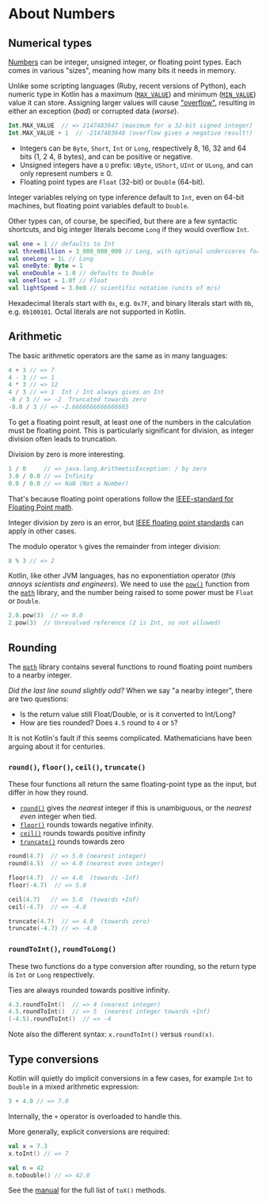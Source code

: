 # About Numbers

## Numerical types

[Numbers][ref-numbers] can be integer, unsigned integer, or floating point types.
Each comes in various "sizes", meaning how many bits it needs in memory.

Unlike some scripting languages (Ruby, recent versions of Python), each numeric type in Kotlin has a maximum ([`MAX_VALUE`][ref-max_value]) and minimum ([`MIN_VALUE`][ref-min_value]) value it can store.
Assigning larger values will cause ["overflow"][wiki-overflow], resulting in either an exception (_bad_) or corrupted data (_worse_).

```kotlin
Int.MAX_VALUE  // => 2147483647 (maximum for a 32-bit signed integer)
Int.MAX_VALUE + 1  // -2147483648 (overflow gives a negative result!)
```

- Integers can be `Byte`, `Short`, `Int` or `Long`, respectively 8, 16, 32 and 64 bits (1, 2 4, 8 bytes), and can be positive or negative.
- Unsigned integers have a `U` prefix: `UByte`, `UShort`, `UInt` or `ULong`, and can only represent numbers ≥ 0.
- Floating point types are `Float` (32-bit) or `Double` (64-bit).

Integer variables relying on type inference default to `Int`, even on 64-bit machines, but floating point variables default to `Double`.

Other types can, of course, be specified, but there are a few syntactic shortcuts, and big integer literals become `Long` if they would overflow `Int`.

```Kotlin
val one = 1 // defaults to Int
val threeBillion = 3_000_000_000 // Long, with optional underscores for clarity
val oneLong = 1L // Long
val oneByte: Byte = 1
val oneDouble = 1.0 // defaults to Double
val oneFloat = 1.0f // Float
val lightSpeed = 3.0e8 // scientific notation (units of m/s)
```

Hexadecimal literals start with `0x`, e.g. `0x7F`, and binary literals start with `0b`, e.g. `0b100101`.
Octal literals are not supported in Kotlin.

## Arithmetic

The basic arithmetic operators are the same as in many languages:

```Kotlin
4 + 3 // => 7
4 - 3 // => 1
4 * 3 // => 12
4 / 3 // => 1  Int / Int always gives an Int
-8 / 3 // => -2  Truncated towards zero
-8.0 / 3 // => -2.6666666666666665
```

To get a floating point result, at least one of the numbers in the calculation must be floating point.
This is particularly significant for division, as integer division often leads to truncation.

Division by zero is more interesting.

```Kotlin
1 / 0     // => java.lang.ArithmeticException: / by zero
3.0 / 0.0 // => Infinity
0.0 / 0.0 // => NaN (Not a Number)
```

That's because floating point operations follow the [IEEE-standard for Floating Point math](https://en.wikipedia.org/wiki/IEEE_754).

Integer division by zero is an error, but [IEEE floating point standards][wiki-IEEE] can apply in other cases.

The modulo operator `%` gives the remainder from integer division:

```Kotlin
8 % 3 // => 2
```

Kotlin, like other JVM languages, has no exponentiation operator (_this annoys scientists and engineers_).
We need to use the [`pow()`][ref-pow] function from the [`math`][ref-math] library, and the number being raised to some power must be `Float` or `Double`.

```kotlin
2.0.pow(3)  // => 8.0
2.pow(3)  // Unresolved reference (2 is Int, so not allowed)
```

## Rounding

The [`math`][ref-math] library contains several functions to round floating point numbers to a nearby integer.

_Did the last line sound slightly odd?_
When we say "a nearby integer", there are two questions:

- Is the return value still Float/Double, or is it converted to Int/Long?
- How are ties rounded? Does `4.5` round to `4` or `5`?

It is not Kotlin's fault if this seems complicated.
Mathematicians have been arguing about it for centuries.

### `round()`, `floor()`, `ceil()`, `truncate()`

These four functions all return the same floating-point type as the input, but differ in how they round.

- [`round()`][ref-round] gives the _nearest_ integer if this is unambiguous, or the _nearest even_ integer when tied.
- [`floor()`][ref-floor] rounds towards negative infinity.
- [`ceil()`][ref-ceil] rounds towards positive infinity
- [`truncate()`][ref-truncate] rounds towards zero

```kotlin
round(4.7)  // => 5.0 (nearest integer)
round(4.5)  // => 4.0 (nearest even integer)

floor(4.7)  // => 4.0  (towards -Inf)
floor(-4.7)  // => 5.0

ceil(4.7)   // => 5.0  (towards +Inf)
ceil(-4.7)  // => -4.0

truncate(4.7)  // => 4.0  (towards zero)
truncate(-4.7) // => -4.0
```

### `roundToInt()`, `roundToLong()`

These two functions do a type conversion after rounding, so the return type is `Int` or `Long` respectively.

Ties are always rounded towards positive infinity.

```kotlin
4.3.roundToInt()  // => 4 (nearest integer)
4.5.roundToInt()  // => 5  (nearest integer towards +Inf)
(-4.5).roundToInt()  // => -4
```

Note also the different syntax: `x.roundToInt()` versus `round(x)`.

## Type conversions

Kotlin will quietly do implicit conversions in a few cases, for example `Int` to `Double` in a mixed arithmetic expression:

```Kotlin
3 + 4.0 // => 7.0
```

Internally, the `+` operator is overloaded to handle this.

More generally, explicit conversions are required:

```Kotlin
val x = 7.3
x.toInt() // => 7

val n = 42
n.toDouble() // => 42.0
```

See the [manual][ref-conversions] for the full list of `toX()` methods.

[ref-numbers]: https://kotlinlang.org/docs/numbers.html
[wiki-IEEE]: https://en.wikipedia.org/wiki/IEEE_754
[ref-conversions]: https://kotlinlang.org/docs/numbers.html#explicit-number-conversions
[ref-pow]: https://kotlinlang.org/api/core/kotlin-stdlib/kotlin.math/pow.html
[ref-math]: https://kotlinlang.org/api/core/kotlin-stdlib/kotlin.math/
[ref-round]: https://kotlinlang.org/api/core/kotlin-stdlib/kotlin.math/round.html
[ref-floor]: https://kotlinlang.org/api/core/kotlin-stdlib/kotlin.math/floor.html
[ref-ceil]: https://kotlinlang.org/api/core/kotlin-stdlib/kotlin.math/ceil.html
[ref-truncate]: https://kotlinlang.org/api/core/kotlin-stdlib/kotlin.math/truncate.html
[wiki-overflow]: https://en.wikipedia.org/wiki/Integer_overflow
[ref-max_value]: https://kotlinlang.org/api/core/kotlin-stdlib/kotlin/-int/-companion/#-244053257%2FProperties%2F-956074838
[ref-min_value]: https://kotlinlang.org/api/core/kotlin-stdlib/kotlin/-int/-companion/#-1907397559%2FProperties%2F-956074838
